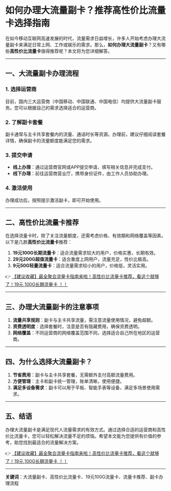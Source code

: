 # 如何办理大流量副卡？推荐高性价比流量卡选择指南

在如今移动互联网高速发展的时代，流量需求日益增长，许多人开始考虑办理大流量副卡来满足日常上网、工作或娱乐的需求。那么，**如何办理大流量副卡**？又有哪些**高性价比流量卡**值得推荐呢？本文将为您详细解答。

---

## 一、大流量副卡办理流程

### 1. 选择运营商
目前，国内三大运营商（中国移动、中国联通、中国电信）均提供大流量副卡服务。您可以根据自己的需求选择适合的运营商。

### 2. 了解副卡套餐
副卡通常与主卡共享套餐内的流量、通话时长等资源。办理前，建议仔细阅读套餐详情，确保副卡的流量额度能满足您的需求。

### 3. 提交申请
- **线上办理**：通过运营商官网或APP提交申请，填写相关信息并完成支付。
- **线下办理**：前往运营商营业厅，携带身份证件，由工作人员协助办理。

### 4. 激活使用
办理成功后，按照提示激活副卡，即可开始使用。

---

## 二、高性价比流量卡推荐

在选择流量卡时，除了关注流量额度，还需考虑价格、有效期和网络覆盖等因素。以下是几款**高性价比流量卡**推荐：

1. **19元100G长期流量卡**：适合流量需求较大的用户，价格实惠，长期有效。
2. **29元200G超值流量卡**：适合重度上网用户，流量充足，性价比极高。
3. **9元50G轻量流量卡**：适合流量需求较小的用户，价格低，灵活实用。

👉 [【建议收藏】最全聚合流量卡指南来啦！高性价比流量卡推荐，看这个就够了！19元 100G长期流量卡 ！！](https://bit.ly/Liuliangka)

---

## 三、办理大流量副卡的注意事项

1. **流量共享规则**：副卡与主卡共享流量，需注意流量使用情况，避免超额。
2. **资费透明度**：选择套餐时，注意是否有隐藏费用，确保资费透明。
3. **网络覆盖**：不同运营商的网络覆盖范围不同，选择适合自己所在地区的运营商。

---

## 四、为什么选择大流量副卡？

1. **节省费用**：副卡与主卡共享套餐，无需额外支付高额流量费用。
2. **方便管理**：主卡和副卡统一管理，账单清晰，使用便捷。
3. **满足多设备需求**：副卡可以用于平板、智能手表等设备，满足多场景使用需求。

---

## 五、结语

办理大流量副卡是满足现代人流量需求的有效方式。通过选择合适的运营商和高性价比流量卡，您可以轻松解决流量不足的烦恼。希望本文能为您提供有价值的参考，助您找到最适合的流量解决方案。

👉 [【建议收藏】最全聚合流量卡指南来啦！高性价比流量卡推荐，看这个就够了！19元 100G长期流量卡 ！！](https://bit.ly/Liuliangka)

---

**关键词**：大流量副卡、高性价比流量卡、19元100G流量卡、流量卡推荐、副卡办理流程
